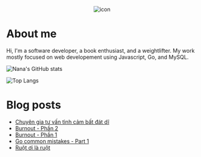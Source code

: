<p align="center">
 <img width="auto" src="https://res.cloudinary.com/japananh/image/upload/v1638498299/Group_7_ltvipi.png" align="center" alt="icon" />
</p>

# About me

Hi, I'm a software developer, a book enthusiast, and a weightlifter. My work mostly focused on web developement using Javascript, Go, and MySQL.

![Nana's GitHub stats](https://github-readme-stats.vercel.app/api?username=japananh&theme=buefy&show_icons=true)

![Top Langs](https://github-readme-stats.vercel.app/api/top-langs/?username=japananh&layout=compact)

# Blog posts
<!-- BLOG-POST-LIST:START -->
- [Chuyên gia tư vấn tình cảm bất đát dĩ](https://nanacoder.hashnode.dev/chuyen-gia-tu-van-tinh-cam-bat-dat-di)
- [Burnout - Phần 2](https://nanacoder.hashnode.dev/burnout-phan-2)
- [Burnout - Phần 1](https://nanacoder.hashnode.dev/burnout-phan-1)
- [Go common mistakes - Part 1](https://nanacoder.hashnode.dev/go-common-mistakes-part-1)
- [Ruột ơi là ruột](https://nanacoder.hashnode.dev/ruot-oi-la-ruot)
<!-- BLOG-POST-LIST:END -->

